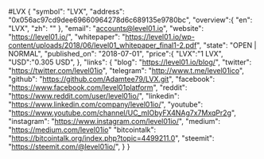#LVX
{
  "symbol": "LVX",
  "address": "0x056ac97cd9dee69660964278d6c689135e9780bc",
  "overview":{
        "en": "LVX",
        "zh": ""
  },
  "email": "accounts@level01.io",
  "website": "https://level01.io/",
  "whitepaper": "https://level01.io/wp-content/uploads/2018/06/level01_whitepaper_final1-2.pdf",
  "state": "OPEN | NORMAL",
  "published_on": "2018-07-01",
  "price":{
         "LVX":"1 LVX",
         "USD":"0.305 USD",
    },
  "links": {
    "blog": "https://level01.io/blog/",
    "twitter": "https://twitter.com/level01io",
    "telegram": "http://www.t.me/level01ico",
    "github": "https://github.com/Adamtee79/LVX.git",
    "facebook": "https://www.facebook.com/level01platform",
    "reddit": "https://www.reddit.com/user/level01io/",
    "linkedin": "https://www.linkedin.com/company/level01io/",
    "youtube": "https://www.youtube.com/channel/UC_mIObyFX4NAg7x7MxqPr2g",
    "instagram": "https://www.instagram.com/level01io/",
    "medium": "https://medium.com/level01io"
    "bitcointalk": "https://bitcointalk.org/index.php?topic=4499211.0",
    "steemit": "https://steemit.com/@level01io/",
  }
}

